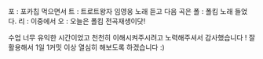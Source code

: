 포 : 포카칩 먹으면서
트 : 트로트왕자 임영웅 노래 듣고 다음 곡은
폴 : 폴킴 노래 들었다.
리 : 이중에서 
오 : 오늘은 폴킴 전곡재생이닷!

수업 너무 유익한 시간이었고 천천히 이해시켜주시려고 노력해주셔서 감사했습니다 !
잘 활용해서 1일 1커밋 이상 열심히 해보도록 하겠습니다 :)